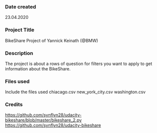 ### Date created
23.04.2020

### Project Title
BikeShare Project of Yannick Keinath (@BMW)

### Description
The project is about a rows of question for filters you want to apply to get information about the BikeShare.

### Files used
Include the files used
chiacago.csv
new_york_city.csv
washington.csv

### Credits
https://github.com/synflyn28/udacity-bikeshare/blob/master/bikeshare_2.py
https://github.com/synflyn28/udacity-bikeshare
